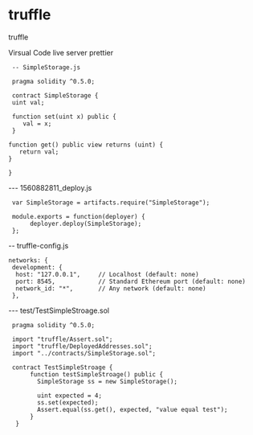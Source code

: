# truffle
truffle

Virsual Code
live server
prettier


     -- SimpleStorage.js

     pragma solidity ^0.5.0;

     contract SimpleStorage {
     uint val;
  
     function set(uint x) public {
        val = x;
     }

    function get() public view returns (uint) {
       return val;
    }
  
    }


 --- 1560882811_deploy.js
 
     var SimpleStorage = artifacts.require("SimpleStorage");

     module.exports = function(deployer) {
          deployer.deploy(SimpleStorage);
     };

  -- truffle-config.js

    networks: {
     development: {
      host: "127.0.0.1",     // Localhost (default: none)
      port: 8545,            // Standard Ethereum port (default: none)
      network_id: "*",       // Any network (default: none)
     },


   ---  test/TestSimpleStroage.sol

     pragma solidity ^0.5.0;

     import "truffle/Assert.sol";
     import "truffle/DeployedAddresses.sol";
     import "../contracts/SimpleStorage.sol";

     contract TestSimpleStroage {
          function testSimpleStroage() public {
            SimpleStorage ss = new SimpleStorage();

            uint expected = 4;
            ss.set(expected);
            Assert.equal(ss.get(), expected, "value equal test");  
          }
      }
